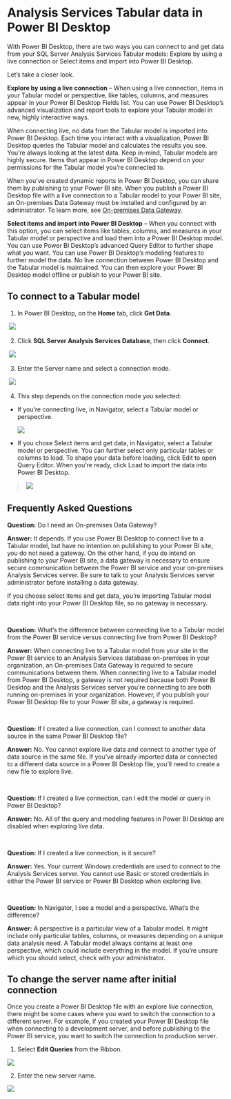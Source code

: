 ﻿<properties
   pageTitle="Analysis Services Tabular data in Power BI Desktop"
   description="Analysis Services Tabular data in Power BI Desktop"
   services="powerbi"
   documentationCenter=""
   authors="davidiseminger"
   manager="mblythe"
   backup=""
   editor=""
   tags=""
   qualityFocus="no"
   qualityDate=""/>

<tags
   ms.service="powerbi"
   ms.devlang="NA"
   ms.topic="article"
   ms.tgt_pltfrm="NA"
   ms.workload="powerbi"
   ms.date="06/20/2016"
   ms.author="davidi"/>
# Analysis Services Tabular data in Power BI Desktop

With Power BI Desktop, there are two ways you can connect to and get data from your SQL Server Analysis Services Tabular models: Explore by using a live connection or Select items and import into Power BI Desktop.

Let’s take a closer look.

**Explore by using a live connection** – When using a live connection, items in your Tabular model or perspective, like tables, columns, and measures appear in your Power BI Desktop Fields list. You can use Power BI Desktop’s advanced visualization and report tools to explore your Tabular model in new, highly interactive ways.

When connecting live, no data from the Tabular model is imported into Power BI Desktop. Each time you interact with a visualization, Power BI Desktop queries the Tabular model and calculates the results you see. You’re always looking at the latest data. Keep in-mind, Tabular models are highly secure. Items that appear in Power BI Desktop depend on your permissions for the Tabular model you’re connected to.

When you’ve created dynamic reports in Power BI Desktop, you can share them by publishing to your Power BI site. When you publish a Power BI Desktop file with a live connection to a Tabular model to your Power BI site, an On-premises Data Gateway must be installed and configured by an administrator. To learn more, see [On-premises Data Gateway](powerbi-gateway-onprem.md).

**Select items and import into Power BI Desktop** – When you connect with this option, you can select items like tables, columns, and measures in your Tabular model or perspective and load them into a Power BI Desktop model. You can use Power BI Desktop’s advanced Query Editor to further shape what you want. You can use Power BI Desktop’s modeling features to further model the data. No live connection between Power BI Desktop and the Tabular model is maintained. You can then explore your Power BI Desktop model offline or publish to your Power BI site.

## To connect to a Tabular model

1. In Power BI Desktop, on the **Home** tab, click ﻿**Get Data**.

 ![](media/powerbi-desktop-analysis-services-tabular-data/PBID_SQLAS_GetData.png)

2. Click **SQL Server Analysis Services Database**, then click **Connect**.

 ![](media/powerbi-desktop-analysis-services-tabular-data/PBID_SQLAS_GetData_AS.png)

3. Enter the Server name and select a connection mode. 

 ![](media/powerbi-desktop-analysis-services-tabular-data/PBID_SQLAS_GetData_AS_server.png)

4. This step depends on the connection mode you selected:

-   If you’re connecting live, in Navigator, select a Tabular model or perspective.

	![](media/powerbi-desktop-analysis-services-tabular-data/PBID_SQLAS_GetData_AS_Live.png)

-   If you chose Select items and get data, in Navigator, select a Tabular model or perspective. You can further select only particular tables or columns to load. To shape your data before loading, click Edit to open Query Editor. When you’re ready, click Load to import the data into Power BI Desktop.
>  ![](media/powerbi-desktop-analysis-services-tabular-data/PBID_SQLAS_GetData_AS_Select.png)

## Frequently Asked Questions

**Question:** Do I need an On-premises Data Gateway?

**Answer:** It depends. If you use Power BI Desktop to connect live to a Tabular model, but have no intention on publishing to your Power BI site, you do not need a gateway. On the other hand, if you do intend on publishing to your Power BI site, a data gateway is necessary to ensure secure communication between the Power BI service and your on-premises Analysis Services server. Be sure to talk to your Analysis Services server administrator before installing a data gateway.

If you choose select items and get data, you’re importing Tabular model data right into your Power BI Desktop file, so no gateway is necessary.

 

**Question:** What’s the difference between connecting live to a Tabular model from the Power BI service versus connecting live from Power BI Desktop?

**Answer:** When connecting live to a Tabular model from your site in the Power BI service to an Analysis Services database on-premises in your organization, an On-premises Data Gateway is required to secure communications between them. When connecting live to a Tabular model from Power BI Desktop, a gateway is not required because both Power BI Desktop and the Analysis Services server you’re connecting to are both running on-premises in your organization. However, if you publish your Power BI Desktop file to your Power BI site, a gateway is required.

 

**Question:** If I created a live connection, can I connect to another data source in the same Power BI Desktop file?

**Answer:** No. You cannot explore live data and connect to another type of data source in the same file. If you’ve already imported data or connected to a different data source in a Power BI Desktop file, you’ll need to create a new file to explore live.

 

**Question:** If I created a live connection, can I edit the model or query in Power BI Desktop?

**Answer:** No. All of the query and modeling features in Power BI Desktop are disabled when exploring live data.

 

**Question:** If I created a live connection, is it secure?

**Answer:** Yes. Your current Windows credentials are used to connect to the Analysis Services server. You cannot use Basic or stored credentials in either the Power BI service or Power BI Desktop when exploring live.

 

**Question:** In Navigator, I see a model and a perspective. What’s the difference?

**Answer:** A perspective is a particular view of a Tabular model. It might include only particular tables, columns, or measures depending on a unique data analysis need. A Tabular model always contains at least one perspective, which could include everything in the model. If you’re unsure which you should select, check with your administrator.


## To change the server name after initial connection

Once you create a Power BI Desktop file with an explore live connection, there might be some cases where you want to switch the connection to a different server. For example, if you created your Power BI Desktop file when connecting to a development server, and before publishing to the Power BI service, you want to switch the connection to production server.

1. Select **Edit Queries** from the Ribbon.

 ![](media/powerbi-desktop-analysis-services-tabular-data/PBID_SQLAS_ChName_EditQuery.png)

2. Enter the new server name.

 ![](media/powerbi-desktop-analysis-services-tabular-data/PBID_SQLAS_ChName_Dialog.png)
